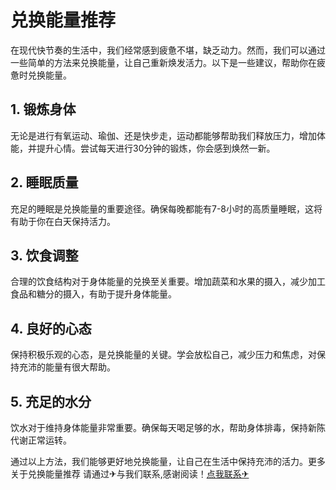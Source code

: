 # 兑换能量推荐

在现代快节奏的生活中，我们经常感到疲惫不堪，缺乏动力。然而，我们可以通过一些简单的方法来兑换能量，让自己重新焕发活力。以下是一些建议，帮助你在疲惫时兑换能量。

## 1. 锻炼身体
无论是进行有氧运动、瑜伽、还是快步走，运动都能够帮助我们释放压力，增加体能，并提升心情。尝试每天进行30分钟的锻炼，你会感到焕然一新。

## 2. 睡眠质量
充足的睡眠是兑换能量的重要途径。确保每晚都能有7-8小时的高质量睡眠，这将有助于你在白天保持活力。

## 3. 饮食调整
合理的饮食结构对于身体能量的兑换至关重要。增加蔬菜和水果的摄入，减少加工食品和糖分的摄入，有助于提升身体能量。

## 4. 良好的心态
保持积极乐观的心态，是兑换能量的关键。学会放松自己，减少压力和焦虑，对保持充沛的能量有很大帮助。

## 5. 充足的水分
饮水对于维持身体能量非常重要。确保每天喝足够的水，帮助身体排毒，保持新陈代谢正常运转。

通过以上方法，我们能够更好地兑换能量，让自己在生活中保持充沛的活力。更多关于兑换能量推荐 请通过✈与我们联系,感谢阅读！[点我联系✈](https://data.G208.com)